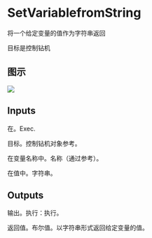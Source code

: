 # SetVariablefromString

将一个给定变量的值作为字符串返回

目标是控制钻机

## 图示

![]($-20221218-18321954.png)

## Inputs

在。Exec.

目标。控制钻机对象参考。

在变量名称中。名称（通过参考）。

在值中。字符串。 

## Outputs

输出。执行：执行。

返回值。布尔值。以字符串形式返回给定变量的值。
